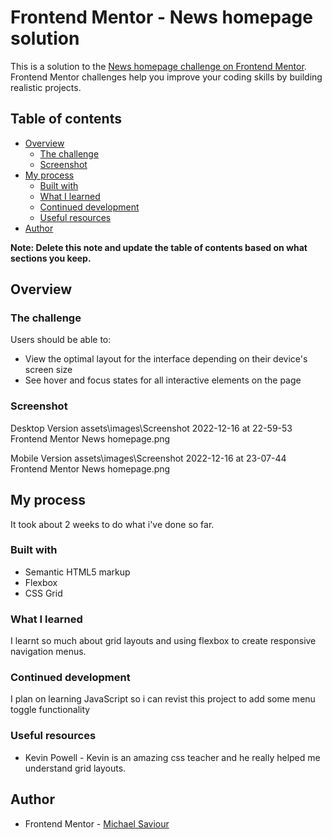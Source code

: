 # Frontend Mentor - News homepage solution

This is a solution to the [News homepage challenge on Frontend Mentor](https://www.frontendmentor.io/challenges/news-homepage-H6SWTa1MFl). Frontend Mentor challenges help you improve your coding skills by building realistic projects. 

## Table of contents

- [Overview](#overview)
  - [The challenge](#the-challenge)
  - [Screenshot](#screenshot)
- [My process](#my-process)
  - [Built with](#built-with)
  - [What I learned](#what-i-learned)
  - [Continued development](#continued-development)
  - [Useful resources](#useful-resources)
- [Author](#author)


**Note: Delete this note and update the table of contents based on what sections you keep.**

## Overview

### The challenge

Users should be able to:

- View the optimal layout for the interface depending on their device's screen size
- See hover and focus states for all interactive elements on the page

### Screenshot
Desktop Version
assets\images\Screenshot 2022-12-16 at 22-59-53 Frontend Mentor News homepage.png

Mobile Version
assets\images\Screenshot 2022-12-16 at 23-07-44 Frontend Mentor News homepage.png

## My process
It took about 2 weeks to do what i've done so far.
### Built with

- Semantic HTML5 markup
- Flexbox
- CSS Grid

### What I learned

I learnt so much about grid layouts and using flexbox to create responsive navigation menus.


### Continued development

I plan on learning JavaScript so i can revist this project to add some menu toggle functionality


### Useful resources

- Kevin Powell - Kevin is an amazing css teacher and he really helped me understand grid layouts.

## Author

- Frontend Mentor - [Michael Saviour](https://www.frontendmentor.io/profile/mik135)
